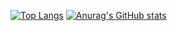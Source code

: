 [![Top Langs](https://github-readme-stats.vercel.app/api/top-langs/?username=yumataesu&layout=compact)](https://github.com/anuraghazra/github-readme-stats)
[![Anurag's GitHub stats](https://github-readme-stats.vercel.app/api?username=yumataesu)](https://github.com/anuraghazra/github-readme-stats)
